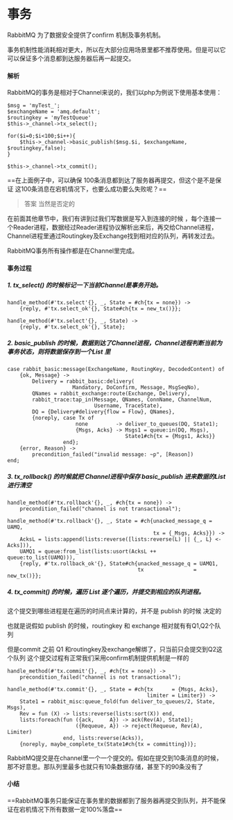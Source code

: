 # 事务

RabbitMQ 为了数据安全提供了confirm 机制及事务机制。

事务机制性能消耗相对更大，所以在大部分应用场景里都不推荐使用。但是可以它可以保证多个消息都到达服务器后再一起提交。


#### 解析

RabbitMQ的事务是相对于Channel来说的，我们以php为例说下使用基本使用：


```
$msg = 'myTest_';
$exchangeName = 'amq.default';
$routingkey = 'myTestQueue'
$this->_channel->tx_select();

for($i=0;$i<100;$i++){
	$this->_channel->basic_publish($msg.$i, $exchangeName, $routingkey,false);
}

$this->_channel->tx_commit();
```



==在上面例子中，可以确保 100条消息都到达了服务器再提交，但这个是不是保证 这100条消息在宕机情况下，也要么成功要么失败呢？==

> 答案 当然是否定的


在前面其他章节中，我们有讲到过我们写数据是写入到连接的时候 ，每个连接一个Reader进程，数据经过Reader进程协议解析出来后，再交给Channel进程，Channel进程里通过Routingkey及Exchange找到相对应的队列，再转发过去。

RabbitMQ事务所有操作都是在Channel里完成。

#### 事务过程

##### 1. tx_select() 的时候标记一下当前Channel是事务开始。


```
handle_method(#'tx.select'{}, _, State = #ch{tx = none}) ->
    {reply, #'tx.select_ok'{}, State#ch{tx = new_tx()}};

handle_method(#'tx.select'{}, _, State) ->
    {reply, #'tx.select_ok'{}, State};
```


##### 2. basic_publish 的时候，数据到达了Channel进程，Channel进程判断当前为事务状态，则将数据保存到一个List 里


```
case rabbit_basic:message(ExchangeName, RoutingKey, DecodedContent) of
    {ok, Message} ->
        Delivery = rabbit_basic:delivery(
                     Mandatory, DoConfirm, Message, MsgSeqNo),
        QNames = rabbit_exchange:route(Exchange, Delivery),
        rabbit_trace:tap_in(Message, QNames, ConnName, ChannelNum,
                            Username, TraceState),
        DQ = {Delivery#delivery{flow = Flow}, QNames},
        {noreply, case Tx of
                      none         -> deliver_to_queues(DQ, State1);
                      {Msgs, Acks} -> Msgs1 = queue:in(DQ, Msgs),
                                      State1#ch{tx = {Msgs1, Acks}}
                  end};
    {error, Reason} ->
        precondition_failed("invalid message: ~p", [Reason])
end;
```


##### 3. tx_rollback() 的时候就把 Channel进程中保存  basic_publish 进来数据的List进行清空


```
handle_method(#'tx.rollback'{}, _, #ch{tx = none}) ->
    precondition_failed("channel is not transactional");

handle_method(#'tx.rollback'{}, _, State = #ch{unacked_message_q = UAMQ,
                                               tx = {_Msgs, Acks}}) ->
    AcksL = lists:append(lists:reverse([lists:reverse(L) || {_, L} <- Acks])),
    UAMQ1 = queue:from_list(lists:usort(AcksL ++ queue:to_list(UAMQ))),
    {reply, #'tx.rollback_ok'{}, State#ch{unacked_message_q = UAMQ1,
                                          tx                = new_tx()}};
```


##### 4. tx_commit() 的时候，遍历 List 逐个遍历，并提交到相应的队列进程。
   
   这个提交到哪些进程是在遍历的时间点来计算的，并不是  publish 的时候 决定的
   
   也就是说假如 publish 的时候，routingkey 和 exchange 相对就有有Q1,Q2个队列
   
   但是commit 之前 Q1 和routingkey及exchange解绑了，只当前只会提交到Q2这个队列
   这个提交过程有正常我们采用confirm机制提供机制是一样的
   

```
handle_method(#'tx.commit'{}, _, #ch{tx = none}) ->
    precondition_failed("channel is not transactional");

handle_method(#'tx.commit'{}, _, State = #ch{tx      = {Msgs, Acks},
                                             limiter = Limiter}) ->
    State1 = rabbit_misc:queue_fold(fun deliver_to_queues/2, State, Msgs),
    Rev = fun (X) -> lists:reverse(lists:sort(X)) end,
    lists:foreach(fun ({ack,     A}) -> ack(Rev(A), State1);
                      ({Requeue, A}) -> reject(Requeue, Rev(A), Limiter)
                  end, lists:reverse(Acks)),
    {noreply, maybe_complete_tx(State1#ch{tx = committing})};
```




RabbitMQ提交是在channel里一个一个提交的。假如在提交到10条消息的时候，那不好意思。那队列里最多也就只有10条数据存储，甚至下的90条没有了

#### 小结

==RabbitMQ事务只能保证在事务里的数据都到了服务器再提交到队列，并不能保证在宕机情况下所有数据一定100%落盘==